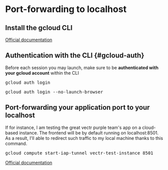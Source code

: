 # Port-forwarding to localhost

## Install the gcloud CLI

[Official documentation](https://cloud.google.com/sdk/docs/install#linux)

## Authentication with the CLI {#gcloud-auth}
Before each session you may launch, make sure to be **authenticated with your gcloud account** within the CLI

<Tabs groupId="operating-systems">
  <TabItem value="Linux/mac" label="Standard"><pre>gcloud auth login</pre></TabItem>
  <TabItem value="WSL" label="WSL"><pre>gcloud auth login --no-launch-browser</pre></TabItem>
</Tabs>

## Port-forwarding your application port to your localhost

If for instance, I am testing the great vectr purple team's app on a cloud-based instance. The frontend will be by default running on localhost:8501. As a result, I'll able to redirect such traffic to my local machine thanks to this command.

<pre>gcloud compute start-iap-tunnel vectr-test-instance 8501     --local-host-port=localhost:8501</pre>

[Official documentation](https://cloud.google.com/solutions/connecting-securely#:~:text=or%20SOCKS%20proxy.-,Port%20forwarding%20over%20SSH,host%20over%20an%20SSH%20connection.&text=LOCAL_PORT%20%3Alocalhost%3A%20REMOTE_PORT-,Replace%20the%20following%3A,your%20Google%20Cloud%20project%20ID.)